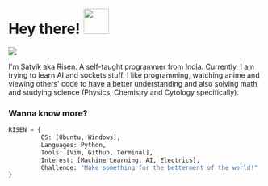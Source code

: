 
# Hey there! <img src="https://tenor.com/view/hello-wave-cute-anime-cartoon-gif-7537923" width="50">

![](https://komarev.com/ghpvc/?username=Risen54&label=PROFILE+VIEWS)

I'm Satvik aka Risen. A self-taught programmer from India. Currently, I am trying to learn AI and sockets stuff. I like programming, watching anime and viewing others' code to have a better understanding and also solving math and studying science (Physics, Chemistry and Cytology specifically).

### Wanna know more?

```python
RISEN = {
         OS: [Ubuntu, Windows],
         Languages: Python,
         Tools: [Vim, Github, Terminal],
         Interest: [Machine Learning, AI, Electrics],
         Challenge: "Make something for the betterment of the world!"
}
```
